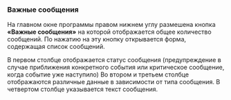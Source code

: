 ﻿### Важные сообщения

На главном окне программы правом нижнем углу размешена кнопка **«Важные сообщения»** на которой отображается общее количество сообщений. По нажатию на эту кнопку открывается форма, содержащая список сообщений.

В первом столбце отображается статус сообщения (предупреждение в случае приближения конкретного события или критическое сообщение, когда событие уже наступило)
Во втором и третьем столбце отображаются различные данные в зависимости от типа сообщения.
В четвертом столбце указывается текст сообщения. 

